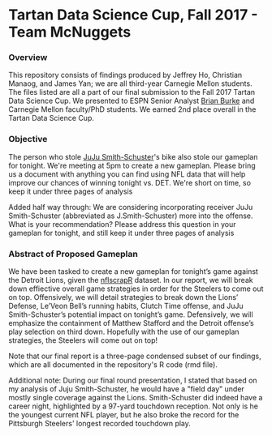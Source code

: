 # Tartan Data Science Cup, Fall 2017 - Team McNuggets

### Overview
This repository consists of findings produced by Jeffrey Ho, Christian Manaog, and James Yan; we are all third-year Carnegie Mellon students. The files listed are all a part of our final submission to the Fall 2017 Tartan Data Science Cup. We presented to ESPN Senior Analyst [Brian Burke](http://espnmediazone.com/us/bios/brian-burke/) and Carnegie Mellon faculty/PhD students. We earned 2nd place overall in the Tartan Data Science Cup.

### Objective
The person who stole [JuJu Smith-Schuster](http://www.espn.com/nfl/player/_/id/3120348/juju-smith-schuster)'s bike also stole our gameplan for tonight. We're meeting at 5pm to create a new gameplan. Please bring us a document with anything you can find using NFL data that will help improve our chances of winning tonight vs. DET. We're short on time, so keep it under three pages of analysis

Added half way through: We are considering incorporating receiver JuJu Smith-Schuster (abbreviated as J.Smith-Schuster) more into the offense. What is your recommendation? Please address this question in your gameplan for tonight, and still keep it under three pages of analysis

### Abstract of Proposed Gameplan
We have been tasked to create a new gameplan for tonight’s game against the Detroit Lions, given the [nflscrapR](https://ryurko.github.io/nflscrapR-data/) dataset. In our report, we will break down effiective overall game strategies in order for the Steelers to come out on top. Offensively, we will detail strategies to break down the Lions’ Defense, Le’Veon Bell’s running habits, Clutch Time offense, and JuJu Smith-Schuster’s potential impact on tonight’s game. Defensively, we will emphasize the containment of Matthew Stafford and the Detroit offense’s play selection on third down. Hopefully with the use of our gameplan strategies, the Steelers will come out on top!

Note that our final report is a three-page condensed subset of our findings, which are all documented in the repository's R code (rmd file). 

Additional note: During our final round presentation, I stated that based on my analysis of Juju Smith-Schuster, he would have a "field day" under mostly single coverage against the Lions. Smith-Schuster did indeed have a career night, highlighted by a 97-yard touchdown reception. Not only is he the youngest current NFL player, but he also broke the record for the Pittsburgh Steelers' longest recorded touchdown play. 
